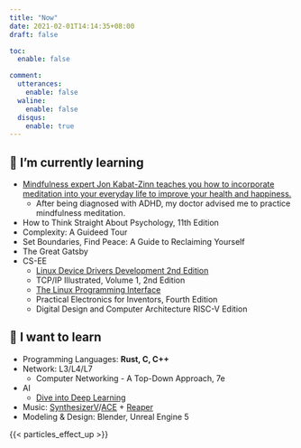 ```yaml
---
title: "Now"
date: 2021-02-01T14:14:35+08:00
draft: false

toc:
  enable: false

comment:
  utterances:
    enable: false
  waline:
    enable: false
  disqus:
    enable: true
---
```


## 🌱 I’m currently learning

- [Mindfulness expert Jon Kabat-Zinn teaches you how to incorporate meditation into your everyday life to improve your health and happiness.](https://www.masterclass.com/classes/jon-kabat-zinn-teaches-mindfulness-and-meditation)
  - After being diagnosed with ADHD, my doctor advised me to practice mindfulness
    meditation.
- How to Think Straight About Psychology, 11th Edition
- Complexity: A Guideed Tour
- Set Boundaries, Find Peace: A Guide to Reclaiming Yourself
- The Great Gatsby
- CS-EE
  - [Linux Device Drivers Development 2nd Edition](https://github.com/PacktPublishing/Linux-Device-Driver-Development-Second-Edition)
  - TCP/IP Illustrated, Volume 1, 2nd Edition
  - [The Linux Programming Interface](https://man7.org/tlpi/)
  - Practical Electronics for Inventors, Fourth Edition
  - Digital Design and Computer Architecture RISC-V Edition

## 🤤 I want to learn

- Programming Languages: **Rust, C, C++**
- Network: L3/L4/L7
  - Computer Networking - A Top-Down Approach, 7e
- AI
  - [Dive into Deep Learning](https://github.com/d2l-ai/d2l-en)
- Music:
  [SynthesizerV](https://dreamtonics.com/en/synthesizerv/)/[ACE](https://space.bilibili.com/418030) +
  [Reaper](https://www.reaper.fm)
- Modeling & Design: Blender, Unreal Engine 5

{{< particles_effect_up  >}}
